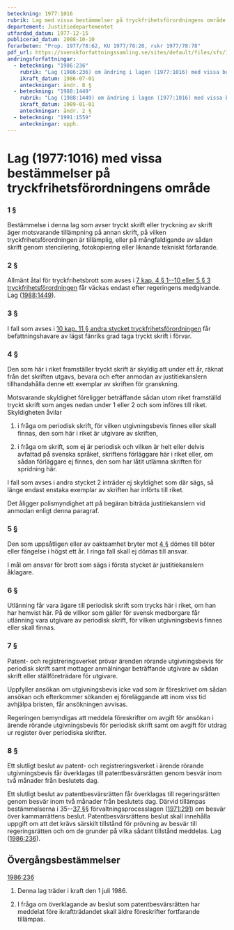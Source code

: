 ```yaml
---
beteckning: 1977:1016
rubrik: Lag med vissa bestämmelser på tryckfrihetsförordningens område
departement: Justitiedepartementet
utfardad_datum: 1977-12-15
publicerad_datum: 2008-10-10
forarbeten: "Prop. 1977/78:62, KU 1977/78:20, rskr 1977/78:78"
pdf_url: https://svenskforfattningssamling.se/sites/default/files/sfs/1977-12/SFS1977-1016.pdf
andringsforfattningar:
  - beteckning: "1986:236"
    rubrik: "Lag (1986:236) om ändring i lagen (1977:1016) med vissa bestämmelser på tryckfrihetsförordningens område"
    ikraft_datum: 1986-07-01
    anteckningar: ändr. 8 §
  - beteckning: "1988:1449"
    rubrik: "Lag (1988:1449) om ändring i lagen (1977:1016) med vissa bestämmelser på tryckfrihetsförordningens område"
    ikraft_datum: 1989-01-01
    anteckningar: ändr. 2 §
  - beteckning: "1991:1559"
    anteckningar: upph.
---
```


# Lag (1977:1016) med vissa bestämmelser på tryckfrihetsförordningens område

### 1 §

Bestämmelse i denna lag som avser tryckt skrift eller tryckning av skrift äger motsvarande tillämpning på annan skrift, på vilken tryckfrihetsförordningen är tillämplig, eller på mångfaldigande av sådan skrift genom stencilering, fotokopiering eller liknande tekniskt förfarande.

### 2 §

Allmänt åtal för tryckfrihetsbrott som avses i [7 kap. 4 § 1--10 eller 5 § 3 tryckfrihetsförordningen](https://selex.se/eli/sfs/1949/105#kap7.4) får väckas endast efter regeringens medgivande. Lag ([1988:1449](https://selex.se/eli/sfs/1988/1449)).

### 3 §

I fall som avses i [10 kap. 11 § andra stycket tryckfrihetsförordningen](https://selex.se/eli/sfs/1949/105#kap10.11) får befattningshavare av lägst fänriks grad taga tryckt skrift i förvar.

### 4 §

Den som här i riket framställer tryckt skrift är skyldig att under ett år, räknat från det skriften utgavs, bevara och efter anmodan av justitiekanslern tillhandahålla denne ett exemplar av skriften för granskning.

Motsvarande skyldighet föreligger beträffande sådan utom riket framställd tryckt skrift som anges nedan under 1 eller 2 och som införes till riket. Skyldigheten åvilar

1. i fråga om periodisk skrift, för vilken utgivningsbevis finnes eller skall finnas, den som här i riket är utgivare av skriften,

2. i fråga om skrift, som ej är periodisk och vilken är helt eller delvis avfattad på svenska språket, skriftens förläggare här i riket eller, om sådan förläggare ej finnes, den som har låtit utlämna skriften för spridning här.

I fall som avses i andra stycket 2 inträder ej skyldighet som där sägs, så länge endast enstaka exemplar av skriften har införts till riket.

Det åligger polismyndighet att på begäran biträda justitiekanslern vid anmodan enligt denna paragraf.

### 5 §

Den som uppsåtligen eller av oaktsamhet bryter mot [4 §](#4) dömes till böter eller fängelse i högst ett år. I ringa fall skall ej dömas till ansvar.

I mål om ansvar för brott som sägs i första stycket är justitiekanslern åklagare.

### 6 §

Utlänning får vara ägare till periodisk skrift som trycks här i riket, om han har hemvist här. På de villkor som gäller för svensk medborgare får utlänning vara utgivare av periodisk skrift, för vilken utgivningsbevis finnes eller skall finnas.

### 7 §

Patent- och registreringsverket prövar ärenden rörande utgivningsbevis för periodisk skrift samt mottager anmälningar beträffande utgivare av sådan skrift eller ställföreträdare för utgivare.

Uppfyller ansökan om utgivningsbevis icke vad som är föreskrivet om sådan ansökan och efterkommer sökanden ej föreläggande att inom viss tid avhjälpa bristen, får ansökningen avvisas.

Regeringen bemyndigas att meddela föreskrifter om avgift för ansökan i ärende rörande utgivningsbevis för periodisk skrift samt om avgift för utdrag ur register över periodiska skrifter.

### 8 §

Ett slutligt beslut av patent- och registreringsverket i ärende rörande utgivningsbevis får överklagas till patentbesvärsrätten genom besvär inom två månader från beslutets dag.

Ett slutligt beslut av patentbesvärsrätten får överklagas till regeringsrätten genom besvär inom två månader från beslutets dag. Därvid tillämpas bestämmelserna i 35--[37 §](#37)§ förvaltningsprocesslagen ([1971:291](https://selex.se/eli/sfs/1971/291)) om besvär över kammarrättens beslut. Patentbesvärsrättens beslut skall innehålla uppgift om att det krävs särskilt tillstånd för prövning av besvär till regeringsrätten och om de grunder på vilka sådant tillstånd meddelas. Lag ([1986:236](https://selex.se/eli/sfs/1986/236)).

## Övergångsbestämmelser

[1986:236](https://selex.se/eli/sfs/1986/236)

1. Denna lag träder i kraft den 1 juli 1986.

2. I fråga om överklagande av beslut som patentbesvärsrätten har meddelat före ikraftträdandet skall äldre föreskrifter fortfarande tillämpas.
